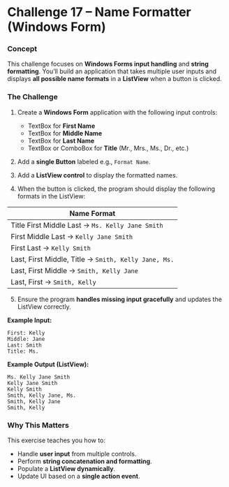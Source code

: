 ﻿# Challenge 17 – Name Formatter (Windows Form)

### Concept

This challenge focuses on **Windows Forms input handling** and **string formatting**.
You’ll build an application that takes multiple user inputs and displays **all possible name formats** in a **ListView** when a button is clicked.

### The Challenge

1. Create a **Windows Form** application with the following input controls:

   * TextBox for **First Name**
   * TextBox for **Middle Name**
   * TextBox for **Last Name**
   * TextBox or ComboBox for **Title** (Mr., Mrs., Ms., Dr., etc.)
2. Add a **single Button** labeled e.g., `Format Name`.
3. Add a **ListView control** to display the formatted names.
4. When the button is clicked, the program should display the following formats in the ListView:

| Name Format                                          |
| ---------------------------------------------------- |
| Title First Middle Last → `Ms. Kelly Jane Smith`     |
| First Middle Last → `Kelly Jane Smith`               |
| First Last → `Kelly Smith`                           |
| Last, First Middle, Title → `Smith, Kelly Jane, Ms.` |
| Last, First Middle → `Smith, Kelly Jane`             |
| Last, First → `Smith, Kelly`                         |

5. Ensure the program **handles missing input gracefully** and updates the ListView correctly.

**Example Input:**

```
First: Kelly
Middle: Jane
Last: Smith
Title: Ms.
```

**Example Output (ListView):**

```
Ms. Kelly Jane Smith
Kelly Jane Smith
Kelly Smith
Smith, Kelly Jane, Ms.
Smith, Kelly Jane
Smith, Kelly
```

### Why This Matters

This exercise teaches you how to:

* Handle **user input** from multiple controls.
* Perform **string concatenation and formatting**.
* Populate a **ListView dynamically**.
* Update UI based on a **single action event**.